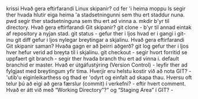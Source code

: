 krissi
Hvað gera eftirfarandi Linux skipanir?
cd fer 'i heima moppu
ls segir ther hvada hlutir eiga heima 'a stadsetningunni sem thu ert staddur nuna.
pwd segir ther stadsetninguna sem thu ert ad vinna a.
mkdir b'yr til directory.
Hvað gera eftirfarandi Git skipanir?
git clone - b'yr til annad eintak af repository a nyjan stad.
git status - gefur ther i ljos hvad er i gangi i git-inu 
git diff  gefur i ljos nylegar breytingar a skjalinu.
Hvað gera eftirfarandi Git skipanir saman? Hvaða gagn er að þeirri aðgerð?
git log  gefur ther i ljos hver hefur verid ad breyta til i skjalinu.
git checkout - segir hvort forritid se uppfaert
git branch - segir ther hvada branch thu ert ad vinna i. default branchid er master. 
Hvað er útgáfustýring (Version Control) - leyfir ther ad fylgjast med breytingum yfir tima.
Hverjir eru helstu kostir við að nota GIT? - 'utib'u eiginleikarthess og thad er 'odyrt og einfalt ad skapa thau.
Hversu oft telur þú að eigi að gera færslur (commit) í verkefni? - eftir hvert comment.
Hvað er átt við með “Working Directory”?” og “Staging Area” í GIT? - 
